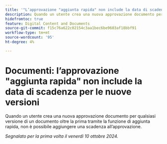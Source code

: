 ```yaml
---
title: '"L’approvazione "aggiunta rapida" non include la data di scadenza per le nuove versioni"'
description: Quando un utente crea una nuova approvazione documento per qualsiasi versione di un documento oltre la prima tramite la funzione di aggiunta rapida, non è possibile aggiungere una scadenza all’approvazione.
hidefromtoc: true
feature: Digital Content and Documents
source-git-commit: f15c76a622c02154c3aa1bec6be9603af18bbf91
workflow-type: tm+mt
source-wordcount: '95'
ht-degree: 4%

---
```


# Documenti: l’approvazione &quot;aggiunta rapida&quot; non include la data di scadenza per le nuove versioni

Quando un utente crea una nuova approvazione documento per qualsiasi versione di un documento oltre la prima tramite la funzione di aggiunta rapida, non è possibile aggiungere una scadenza all’approvazione.

_Segnalato per la prima volta il venerdì 10 ottobre 2024._
